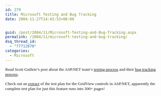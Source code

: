 ```yaml
---
id: 279
title: Microsoft Testing and Bug Tracking
date: 2004-11-27T14:43:53+00:00


guid: /post/2004/11/Microsoft-Testing-and-Bug-Tracking.aspx
permalink: /2004/11/microsoft-testing-and-bug-tracking/
dsq_thread_id:
  - "77712870"
categories:
  - Microsoft
---
```



<div class=Section1>

<p class=MsoNormal><span style='font-size:10.0pt;font-family:Verdana'>Read Scott
Guthrie&#8217;s post about the ASP.NET team&#8217;s <a
href="http://weblogs.asp.net/scottgu/archive/2004/10/28/249458.aspx">testing
process</a> and their <a
href="http://weblogs.asp.net/scottgu/archive/2004/11/03/251930.aspx">bug
tracking process</a>.</span></p>

<p class=MsoNormal><span style='font-size:10.0pt;font-family:Verdana'>Check out
an <a
href="http://www.scottgu.com/blogposts/testingatmicrosoft/testplan/testplan.htm">extract</a>
of the test plan for the GridView controls in ASP.NET, apparently the complete
test plan for just this feature runs into 300+ pages!</span></p>

</div>


